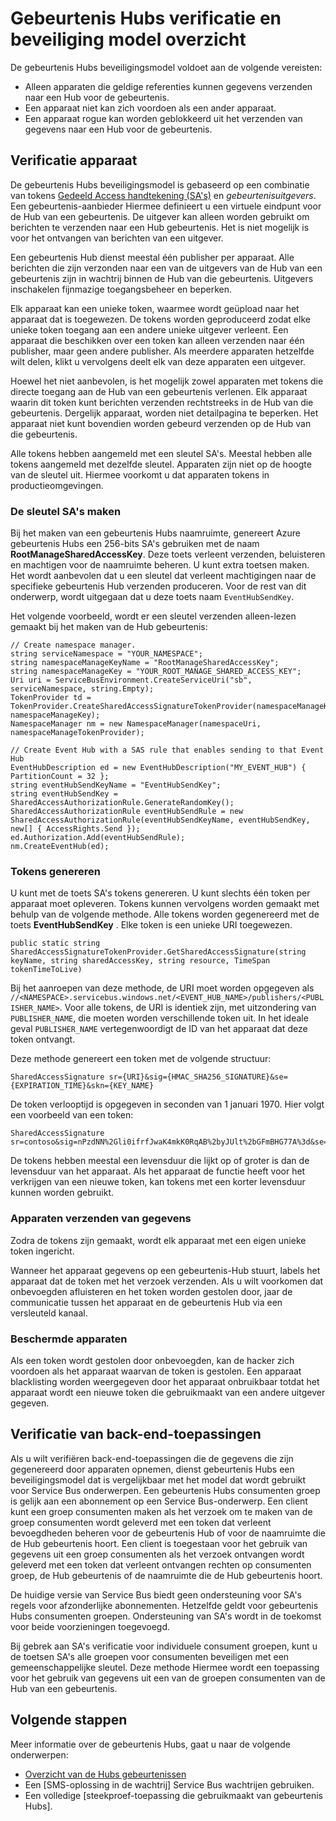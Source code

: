 <properties 
    pageTitle="Overzicht van de gebeurtenis Hubs verificatie en beveiliging model | Microsoft Azure"
    description="Gebeurtenis Hubs verificatie en beveiliging model overzicht."
    services="event-hubs"
    documentationCenter="na"
    authors="sethmanheim"
    manager="timlt"
    editor="" />
<tags 
    ms.service="event-hubs"
    ms.devlang="na"
    ms.topic="article"
    ms.tgt_pltfrm="na"
    ms.workload="na"
    ms.date="08/16/2016"
    ms.author="sethm;clemensv" />

# <a name="event-hubs-authentication-and-security-model-overview"></a>Gebeurtenis Hubs verificatie en beveiliging model overzicht

De gebeurtenis Hubs beveiligingsmodel voldoet aan de volgende vereisten:

- Alleen apparaten die geldige referenties kunnen gegevens verzenden naar een Hub voor de gebeurtenis.
- Een apparaat niet kan zich voordoen als een ander apparaat.
- Een apparaat rogue kan worden geblokkeerd uit het verzenden van gegevens naar een Hub voor de gebeurtenis.

## <a name="device-authentication"></a>Verificatie apparaat

De gebeurtenis Hubs beveiligingsmodel is gebaseerd op een combinatie van tokens [Gedeeld Access handtekening (SA's)](../service-bus-messaging/service-bus-shared-access-signature-authentication.md) en *gebeurtenisuitgevers*. Een gebeurtenis-aanbieder Hiermee definieert u een virtuele eindpunt voor de Hub van een gebeurtenis. De uitgever kan alleen worden gebruikt om berichten te verzenden naar een Hub gebeurtenis. Het is niet mogelijk is voor het ontvangen van berichten van een uitgever.

Een gebeurtenis Hub dienst meestal één publisher per apparaat. Alle berichten die zijn verzonden naar een van de uitgevers van de Hub van een gebeurtenis zijn in wachtrij binnen de Hub van die gebeurtenis. Uitgevers inschakelen fijnmazige toegangsbeheer en beperken.

Elk apparaat kan een unieke token, waarmee wordt geüpload naar het apparaat dat is toegewezen. De tokens worden geproduceerd zodat elke unieke token toegang aan een andere unieke uitgever verleent. Een apparaat die beschikken over een token kan alleen verzenden naar één publisher, maar geen andere publisher. Als meerdere apparaten hetzelfde wilt delen, klikt u vervolgens deelt elk van deze apparaten een uitgever.

Hoewel het niet aanbevolen, is het mogelijk zowel apparaten met tokens die directe toegang aan de Hub van een gebeurtenis verlenen. Elk apparaat waarin dit token kunt berichten verzenden rechtstreeks in de Hub van die gebeurtenis. Dergelijk apparaat, worden niet detailpagina te beperken. Het apparaat niet kunt bovendien worden gebeurd verzenden op de Hub van die gebeurtenis.

Alle tokens hebben aangemeld met een sleutel SA's. Meestal hebben alle tokens aangemeld met dezelfde sleutel. Apparaten zijn niet op de hoogte van de sleutel uit. Hiermee voorkomt u dat apparaten tokens in productieomgevingen.

### <a name="create-the-sas-key"></a>De sleutel SA's maken

Bij het maken van een gebeurtenis Hubs naamruimte, genereert Azure gebeurtenis Hubs een 256-bits SA's gebruiken met de naam **RootManageSharedAccessKey**. Deze toets verleent verzenden, beluisteren en machtigen voor de naamruimte beheren. U kunt extra toetsen maken. Het wordt aanbevolen dat u een sleutel dat verleent machtigingen naar de specifieke gebeurtenis Hub verzenden produceren. Voor de rest van dit onderwerp, wordt uitgegaan dat u deze toets naam `EventHubSendKey`.

Het volgende voorbeeld, wordt er een sleutel verzenden alleen-lezen gemaakt bij het maken van de Hub gebeurtenis:

```
// Create namespace manager.
string serviceNamespace = "YOUR_NAMESPACE";
string namespaceManageKeyName = "RootManageSharedAccessKey";
string namespaceManageKey = "YOUR_ROOT_MANAGE_SHARED_ACCESS_KEY";
Uri uri = ServiceBusEnvironment.CreateServiceUri("sb", serviceNamespace, string.Empty);
TokenProvider td = TokenProvider.CreateSharedAccessSignatureTokenProvider(namespaceManageKeyName, namespaceManageKey);
NamespaceManager nm = new NamespaceManager(namespaceUri, namespaceManageTokenProvider);

// Create Event Hub with a SAS rule that enables sending to that Event Hub
EventHubDescription ed = new EventHubDescription("MY_EVENT_HUB") { PartitionCount = 32 };
string eventHubSendKeyName = "EventHubSendKey";
string eventHubSendKey = SharedAccessAuthorizationRule.GenerateRandomKey();
SharedAccessAuthorizationRule eventHubSendRule = new SharedAccessAuthorizationRule(eventHubSendKeyName, eventHubSendKey, new[] { AccessRights.Send });
ed.Authorization.Add(eventHubSendRule); 
nm.CreateEventHub(ed);
```

### <a name="generate-tokens"></a>Tokens genereren

U kunt met de toets SA's tokens genereren. U kunt slechts één token per apparaat moet opleveren. Tokens kunnen vervolgens worden gemaakt met behulp van de volgende methode. Alle tokens worden gegenereerd met de toets **EventHubSendKey** . Elke token is een unieke URI toegewezen.

```
public static string SharedAccessSignatureTokenProvider.GetSharedAccessSignature(string keyName, string sharedAccessKey, string resource, TimeSpan tokenTimeToLive)
```

Bij het aanroepen van deze methode, de URI moet worden opgegeven als `//<NAMESPACE>.servicebus.windows.net/<EVENT_HUB_NAME>/publishers/<PUBLISHER_NAME>`. Voor alle tokens, de URI is identiek zijn, met uitzondering van `PUBLISHER_NAME`, die moeten worden verschillende token uit. In het ideale geval `PUBLISHER_NAME` vertegenwoordigt de ID van het apparaat dat deze token ontvangt.

Deze methode genereert een token met de volgende structuur:

```
SharedAccessSignature sr={URI}&sig={HMAC_SHA256_SIGNATURE}&se={EXPIRATION_TIME}&skn={KEY_NAME}
```

De token verlooptijd is opgegeven in seconden van 1 januari 1970. Hier volgt een voorbeeld van een token:

```
SharedAccessSignature sr=contoso&sig=nPzdNN%2Gli0ifrfJwaK4mkK0RqAB%2byJUlt%2bGFmBHG77A%3d&se=1403130337&skn=RootManageSharedAccessKey
```

De tokens hebben meestal een levensduur die lijkt op of groter is dan de levensduur van het apparaat. Als het apparaat de functie heeft voor het verkrijgen van een nieuwe token, kan tokens met een korter levensduur kunnen worden gebruikt.

### <a name="devices-sending-data"></a>Apparaten verzenden van gegevens

Zodra de tokens zijn gemaakt, wordt elk apparaat met een eigen unieke token ingericht.

Wanneer het apparaat gegevens op een gebeurtenis-Hub stuurt, labels het apparaat dat de token met het verzoek verzenden. Als u wilt voorkomen dat onbevoegden afluisteren en het token worden gestolen door, jaar de communicatie tussen het apparaat en de gebeurtenis Hub via een versleuteld kanaal.

### <a name="blacklisting-devices"></a>Beschermde apparaten

Als een token wordt gestolen door onbevoegden, kan de hacker zich voordoen als het apparaat waarvan de token is gestolen. Een apparaat blacklisting worden weergegeven door het apparaat onbruikbaar totdat het apparaat wordt een nieuwe token die gebruikmaakt van een andere uitgever gegeven.

## <a name="authentication-of-back-end-applications"></a>Verificatie van back-end-toepassingen

Als u wilt verifiëren back-end-toepassingen die de gegevens die zijn gegenereerd door apparaten opnemen, dienst gebeurtenis Hubs een beveiligingsmodel dat is vergelijkbaar met het model dat wordt gebruikt voor Service Bus onderwerpen. Een gebeurtenis Hubs consumenten groep is gelijk aan een abonnement op een Service Bus-onderwerp. Een client kunt een groep consumenten maken als het verzoek om te maken van de groep consumenten wordt geleverd met een token dat verleent bevoegdheden beheren voor de gebeurtenis Hub of voor de naamruimte die de Hub gebeurtenis hoort. Een client is toegestaan voor het gebruik van gegevens uit een groep consumenten als het verzoek ontvangen wordt geleverd met een token dat verleent ontvangen rechten op consumenten groep, de Hub gebeurtenis of de naamruimte die de Hub gebeurtenis hoort.

De huidige versie van Service Bus biedt geen ondersteuning voor SA's regels voor afzonderlijke abonnementen. Hetzelfde geldt voor gebeurtenis Hubs consumenten groepen. Ondersteuning van SA's wordt in de toekomst voor beide voorzieningen toegevoegd.

Bij gebrek aan SA's verificatie voor individuele consument groepen, kunt u de toetsen SA's alle groepen voor consumenten beveiligen met een gemeenschappelijke sleutel. Deze methode Hiermee wordt een toepassing voor het gebruik van gegevens uit een van de groepen consumenten van de Hub van een gebeurtenis.

## <a name="next-steps"></a>Volgende stappen

Meer informatie over de gebeurtenis Hubs, gaat u naar de volgende onderwerpen:

- [Overzicht van de Hubs gebeurtenissen]
- Een [SMS-oplossing in de wachtrij] Service Bus wachtrijen gebruiken.
- Een volledige [steekproef-toepassing die gebruikmaakt van gebeurtenis Hubs].

[Overzicht van de Hubs gebeurtenissen]: event-hubs-overview.md
[voorbeeldtoepassing die gebruikmaakt van gebeurtenis Hubs]: https://code.msdn.microsoft.com/Service-Bus-Event-Hub-286fd097
[in de wachtrij beheeroplossing]: ../service-bus-messaging/service-bus-dotnet-multi-tier-app-using-service-bus-queues.md
 
